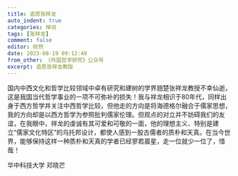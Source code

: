 ```yaml
---
title: 追思张祥龙
auto_indent: true
categories: 悼词
tags: [张祥龙]
comment: false
editor: 皎然
date: 2023-08-19 09:12:49
from_other: 《外国哲学研究》公众号
excerpt: 追思张祥龙教授
---
```

国内中西文化和哲学比较领域中卓有研究和建树的学界翘楚张祥龙教授不幸仙逝，这是我国当代哲学事业的一项不可弥补的损失！我与祥龙相识于80年代，同样出身于西方哲学并关注中西哲学比较，但他走的方向是将海德格尔融合于儒家思想，我的方向却是以西方哲学为参照批判儒家伦理。但观点的对立并不妨碍我们的友谊，在我眼中，祥龙的虔诚有其可爱和可敬的一面，他的理想主义、特别是建立“儒家文化特区”的乌托邦设计，都使人感到一股古儒者的质朴和天真。在当今世界，能够保持这样一种质朴和天真的学者已经寥若晨星，走一位就少一位了，惜哉！

华中科技大学  邓晓芒
